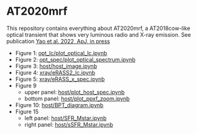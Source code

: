 # AT2020mrf

This repository contains everything about AT2020mrf, a AT2018cow-like optical transient that shows very luminous radio and X-ray emission. See publication [Yao et al. 2022, ApJ, in press](https://arxiv.org/abs/2112.00751)

* Figure 1: [opt_lc/plot_optical_lc.ipynb](https://github.com/yaoyuhan/AT2020mrf/blob/master/opt_lc/plot_optical_lc.ipynb)
* Figure 2: [opt_spec/plot_optical_spectrum.ipynb](https://github.com/yaoyuhan/AT2020mrf/blob/master/opt_spec/plot_optical_spectrum.ipynb)
* Figure 3: [host/host_image.ipynb](https://github.com/yaoyuhan/AT2020mrf/blob/master/host/host_image.ipynb)
* Figure 4: [xray/eRASS2_lc.ipynb](https://github.com/yaoyuhan/AT2020mrf/blob/master/xray/eRASS2_lc.ipynb)
* Figure 5: [xray/eRASS_x_spec.ipynb](https://github.com/yaoyuhan/AT2020mrf/blob/master/xray/eRASS_x_spec.ipynb)
* Figure 9
  * upper panel: [host/plot_host_spec.ipynb](https://github.com/yaoyuhan/AT2020mrf/blob/master/host/plot_host_spec.ipynb)
  * bottom panel: [host/plot_ppxf_zoom.ipynb](https://github.com/yaoyuhan/AT2020mrf/blob/master/host/plot_ppxf_zoom.ipynb)
* Figure 10: [host/BPT_diagram.ipynb](https://github.com/yaoyuhan/AT2020mrf/blob/master/host/BPT_diagram.ipynb)
* Figure 15
  * left panel: [host/SFR_Mstar.ipynb](https://github.com/yaoyuhan/AT2020mrf/blob/master/host/SFR_Mstar.ipynb)
  * right panel: [host/sSFR_Mstar.ipynb](https://github.com/yaoyuhan/AT2020mrf/blob/master/host/sSFR_Mstar.ipynb)
